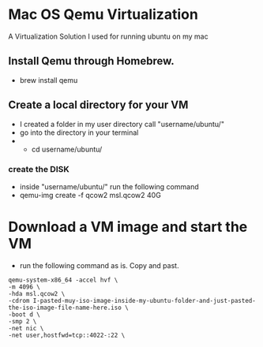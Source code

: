 # Mac OS Qemu Virtualization
A Virtualization Solution I used for running ubuntu on my mac

## Install Qemu through Homebrew.
- brew install qemu

## Create a local directory for your VM
* I created a folder in my user directory call "username/ubuntu/"
* go into the directory in your terminal
* * cd username/ubuntu/
### create the DISK
- inside "username/ubuntu/" run the following command
- qemu-img create -f qcow2 msl.qcow2 40G

# Download a VM image and start the VM
- run the following command as is. Copy and past.
```
qemu-system-x86_64 -accel hvf \
-m 4096 \
-hda msl.qcow2 \
-cdrom I-pasted-muy-iso-image-inside-my-ubuntu-folder-and-just-pasted-the-iso-image-file-name-here.iso \
-boot d \
-smp 2 \
-net nic \
-net user,hostfwd=tcp::4022-:22 \
```
